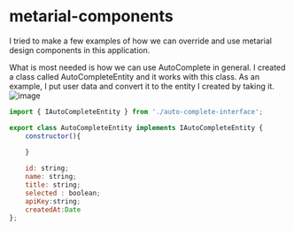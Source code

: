 # metarial-components


I tried to make a few examples of how we can override and use metarial design components in this application.

What is most needed is how we can use AutoComplete in general.
I created a class called AutoCompleteEntity and it works with this class. As an example,
I put user data and convert it to the entity I created by taking it.
![image](https://user-images.githubusercontent.com/3075597/203779983-ff91b877-3195-468a-a240-8aff9a24097f.png)

```javascript
import { IAutoCompleteEntity } from './auto-complete-interface';

export class AutoCompleteEntity implements IAutoCompleteEntity {
    constructor(){

    }
    
    id: string;
	name: string;
	title: string;
	selected : boolean;
    apiKey:string;
    createdAt:Date
};
```

